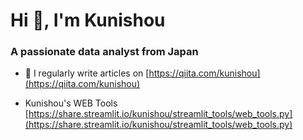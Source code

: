 <h1 align="left">Hi 👋, I'm Kunishou</h1>

<h3 align="left">A passionate data analyst from Japan</h3>

- 📝 I regularly write articles on [https://qiita.com/kunishou](https://qiita.com/kunishou)

- Kunishou's WEB Tools [https://share.streamlit.io/kunishou/streamlit_tools/web_tools.py](https://share.streamlit.io/kunishou/streamlit_tools/web_tools.py)
